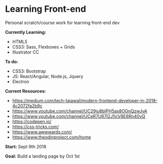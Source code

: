 # Learning Front-end 
Personal scratch/course work for learning front-end dev

**Currently Learning:**

* HTML5
* CSS3: Sass, Flexboxes + Grids
* Illustrator CC 

**To do:**

* CSS3: Bootstrap
* JS: React/Angular, Node.js, Jquery
* Electron

**Current Resources:**

* https://medium.com/tech-tajawal/modern-frontend-developer-in-2018-4c2072fa2b9c
* https://www.youtube.com/channel/UC29ju8bIPH5as8OGnQzwJyA
* https://www.youtube.com/channel/UCeR7U67I2J1icV8E6Rn40vQ
* https://codepen.io/
* https://css-tricks.com/
* https://www.awwwards.com/
* https://www.theodinproject.com/home

**Start:** Sept 9th 2018 

**Goal:** Build a landing page by Oct 1st
